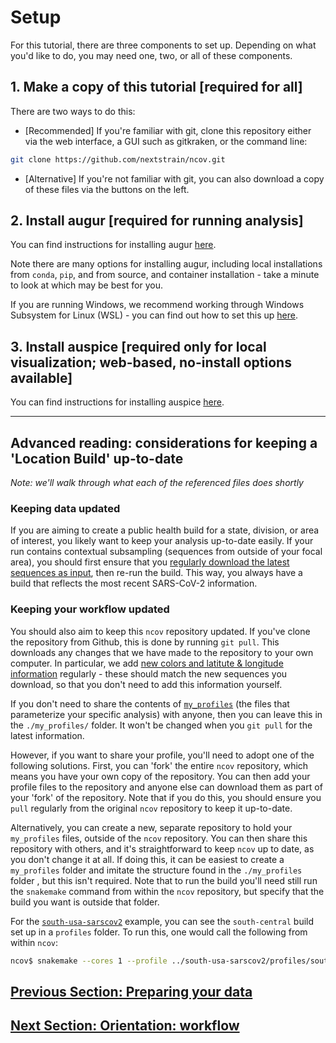 # Setup  

For this tutorial, there are three components to set up. Depending on what you'd like to do, you may need one, two, or all of these components.  


## 1. Make a copy of this tutorial [required for all]  

There are two ways to do this:
* [Recommended] If you're familiar with git, clone this repository either via the web interface, a GUI such as gitkraken, or the command line:  
```bash  
git clone https://github.com/nextstrain/ncov.git
```

* [Alternative] If you're not familiar with git, you can also download a copy of these files via the buttons on the left.


## 2. Install augur [required for running analysis]  

You can find instructions for installing augur [here](https://nextstrain.org/docs/getting-started/introduction).

Note there are many options for installing augur, including local installations from `conda`, `pip`, and from source, and container installation - take a minute to look at which may be best for you.

If you are running Windows, we recommend working through Windows Subsystem for Linux (WSL) - you can find out how to set this up [here](https://nextstrain.org/docs/getting-started/windows-help).


## 3. Install auspice [required only for local visualization; web-based, no-install options available]

You can find instructions for installing auspice [here](https://nextstrain.github.io/auspice/introduction/install).

---

## Advanced reading: considerations for keeping a 'Location Build' up-to-date

_Note: we'll walk through what each of the referenced files does shortly_

### Keeping data updated
If you are aiming to create a public health build for a state, division, or area of interest, you likely want to keep your analysis up-to-date easily.
If your run contains contextual subsampling (sequences from outside of your focal area), you should first ensure that you [regularly download the latest sequences as input](data-prep.md), then re-run the build.
This way, you always have a build that reflects the most recent SARS-CoV-2 information.

### Keeping your workflow updated
You should also aim to keep this `ncov` repository updated.
If you've clone the repository from Github, this is done by running `git pull`.
This downloads any changes that we have made to the repository to your own computer.
In particular, we add [new colors and latitute & longitude information](customizing-analysis.md) regularly - these should match the new sequences you download, so that you don't need to add this information yourself.

If you don't need to share the contents of [`my_profiles`](orientation-files.md) (the files that parameterize your specific analysis) with anyone, then you can leave this in the `./my_profiles/` folder.
It won't be changed when you `git pull` for the latest information.

However, if you want to share your profile, you'll need to adopt one of the following solutions.
First, you can 'fork' the entire `ncov` repository, which means you have your own copy of the repository.
You can then add your profile files to the repository and anyone else can download them as part of your 'fork' of the repository.
Note that if you do this, you should ensure you `pull` regularly from the original `ncov` repository to keep it up-to-date.

Alternatively, you can create a new, separate repository to hold your `my_profiles` files, outside of the `ncov` repository.
You can then share this repository with others, and it's straightforward to keep `ncov` up to date, as you don't change it at all.
If doing this, it can be easiest to create a `my_profiles` folder and imitate the structure found in the `./my_profiles` folder , but this isn't required.
Note that to run the build you'll need still run the `snakemake` command from within the `ncov` repository, but specify that the build you want is outside that folder.

For the [`south-usa-sarscov2`](https://github.com/emmahodcroft/south-usa-sarscov2/) example, you can see the `south-central` build set up in a `profiles` folder.
To run this, one would call the following from within `ncov`:

```bash
ncov$ snakemake --cores 1 --profile ../south-usa-sarscov2/profiles/south-central/
```

## [Previous Section: Preparing your data](data-prep.md)
## [Next Section: Orientation: workflow](orientation-workflow.md)
